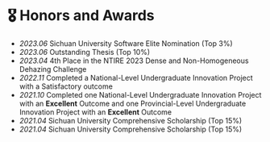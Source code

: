 
# 🎖 Honors and Awards
- *2023.06* Sichuan University Software Elite Nomination (Top 3%)
- *2023.06* Outstanding Thesis (Top 10%)
- *2023.04* 4th Place in the NTIRE 2023 Dense and Non-Homogeneous Dehazing Challenge
- *2022.11* Completed a National-Level Undergraduate Innovation Project with a Satisfactory outcome
- *2021.10* Completed one National-Level Undergraduate Innovation Project with an **Excellent** Outcome and one Provincial-Level Undergraduate Innovation Project with an **Excellent** Outcome
- *2021.04* Sichuan University Comprehensive Scholarship (Top 15%)
- *2021.04* Sichuan University Comprehensive Scholarship (Top 15%)